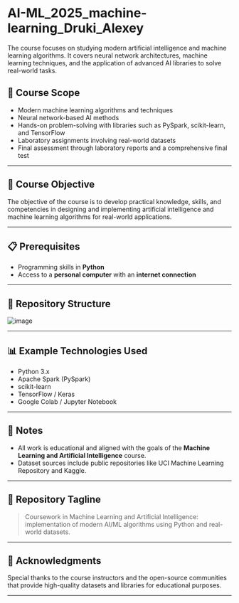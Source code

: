 # AI-ML_2025_machine-learning_Druki_Alexey
The course focuses on studying modern artificial intelligence and machine learning algorithms. It covers neural network architectures, machine learning techniques, and the application of advanced AI libraries to solve real-world tasks.
## 🚀 Course Scope

- Modern machine learning algorithms and techniques
- Neural network-based AI methods
- Hands-on problem-solving with libraries such as PySpark, scikit-learn, and TensorFlow
- Laboratory assignments involving real-world datasets
- Final assessment through laboratory reports and a comprehensive final test

---

## 🎯 Course Objective

The objective of the course is to develop practical knowledge, skills, and competencies in designing and implementing artificial intelligence and machine learning algorithms for real-world applications.

---

## 📋 Prerequisites

- Programming skills in **Python**
- Access to a **personal computer** with an **internet connection**

---

## 📂 Repository Structure

![image](https://github.com/user-attachments/assets/aa2101bf-031d-4b4f-ac99-a3b958338751)

---

## 📊 Example Technologies Used

- Python 3.x
- Apache Spark (PySpark)
- scikit-learn
- TensorFlow / Keras
- Google Colab / Jupyter Notebook

---

## 📌 Notes

- All work is educational and aligned with the goals of the **Machine Learning and Artificial Intelligence** course.
- Dataset sources include public repositories like UCI Machine Learning Repository and Kaggle.

---

## 🔖 Repository Tagline

> Coursework in Machine Learning and Artificial Intelligence: implementation of modern AI/ML algorithms using Python and real-world datasets.

---

## 🙌 Acknowledgments

Special thanks to the course instructors and the open-source communities that provide high-quality datasets and libraries for educational purposes.

---
